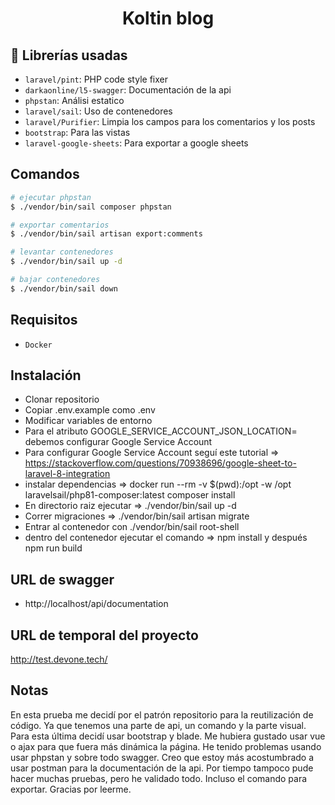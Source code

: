 <h1 align="center"> Koltin blog </h1>

## :hammer: Librerías usadas

- `laravel/pint`: PHP code style fixer
- `darkaonline/l5-swagger`: Documentación de la api
- `phpstan`: Análisi estatico
- `laravel/sail`: Uso de contenedores
- `laravel/Purifier`: Limpia los campos para los comentarios y los posts
- `bootstrap`: Para las vistas
- `laravel-google-sheets`: Para exportar a google sheets

## Comandos

```bash
# ejecutar phpstan
$ ./vendor/bin/sail composer phpstan 

# exportar comentarios
$ ./vendor/bin/sail artisan export:comments

# levantar contenedores
$ ./vendor/bin/sail up -d

# bajar contenedores
$ ./vendor/bin/sail down
```

## Requisitos

- `Docker`

## Instalación

* Clonar repositorio
* Copiar .env.example como .env
* Modificar variables de entorno
* Para el atributo GOOGLE_SERVICE_ACCOUNT_JSON_LOCATION= debemos configurar Google Service Account
* Para configurar Google Service Account seguí este tutorial => https://stackoverflow.com/questions/70938696/google-sheet-to-laravel-8-integration
* instalar dependencias => docker run --rm -v $(pwd):/opt -w /opt laravelsail/php81-composer:latest composer install
* En directorio raiz ejecutar => ./vendor/bin/sail up -d
* Correr migraciones => ./vendor/bin/sail artisan migrate
* Entrar al contenedor con ./vendor/bin/sail root-shell
* dentro del contenedor ejecutar el comando => npm install y después npm run build

## URL de swagger
* http://localhost/api/documentation

## URL de temporal del proyecto
http://test.devone.tech/

## Notas
En esta prueba me decidí por el patrón repositorio para la reutilización de código.
Ya que tenemos una parte de api, un comando y la parte visual. Para esta última decidí usar bootstrap y blade. Me hubiera gustado usar vue o ajax para que fuera más dinámica la página.
He tenido problemas usando usar phpstan y sobre todo swagger.
Creo que estoy más acostumbrado a usar postman para la documentación de la api.
Por tiempo tampoco pude hacer muchas pruebas, pero he validado todo. Incluso el comando para exportar. Gracias por leerme.
